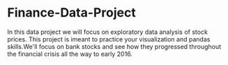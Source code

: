 # Finance-Data-Project
In this data project we will focus on exploratory data analysis of stock prices. This project is imeant to practice your visualization and pandas skills.We'll focus on bank stocks and see how they progressed throughout the financial crisis all the way to early 2016.
